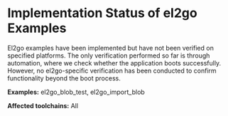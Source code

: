# Implementation Status of el2go Examples

El2go examples have been implemented but have not been verified on specified platforms. The only verification performed so far is through automation, where we check whether the application boots successfully. However, no el2go-specific verification has been conducted to confirm functionality beyond the boot process.

**Examples:** el2go_blob_test, el2go_import_blob

**Affected toolchains:** All